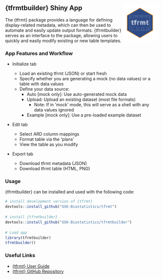 ## {tfrmtbuilder} Shiny App <img src="https://github.com/GSK-Biostatistics/tfrmt/blob/main/man/figures/tfrmt.png?raw=true" align="right" alt = "tfrmt logo" style="height:120px;"/> 


The {tfrmt} package provides a language for defining display-related metadata, which can then be used to automate and easily update output formats. {tfrmtbuilder} serves as an interface to the package, allowing users to quickly and easily modify existing or new table templates.

### App Features and Workflow

- Initialize tab
  - Load an existing tfrmt (JSON) or start fresh 
  - Specify whether you are generating a mock (no data values) or a table with data values
  - Define your data source:
    - Auto [mock only]: Use auto-generated mock data
    - Upload: Upload an existing dataset (most file formats)
      - Note: If in 'mock' mode, this will serve as a shell with any data values ignored
    - Example [mock only]: Use a pre-loaded example dataset 

- Edit tab
  - Select ARD column mappings
  - Format table via the 'plans' 
  - View the table as you modify
  
- Export tab
  - Download tfrmt metadata (JSON) 
  - Download tfrmt table (HTML, PNG) 
  
### Usage

{tfrmtbuilder} can be installed and used with the following code:

```r
# install development version of {tfrmt}
devtools::install_github("GSK-Biostatistics/tfrmt")

# install {tfrmtbuilder}
devtools::install_github("GSK-Biostatistics/tfrmtbuilder")

# Load app
library(tfrmtbuilder)
tfrmtbuilder()
```

### Useful Links 

- [{tfrmt} User Guide](https://gsk-biostatistics.github.io/tfrmt/)
- [{tfrmt} GitHub Repository](https://github.com/GSK-Biostatistics/tfrmt)

